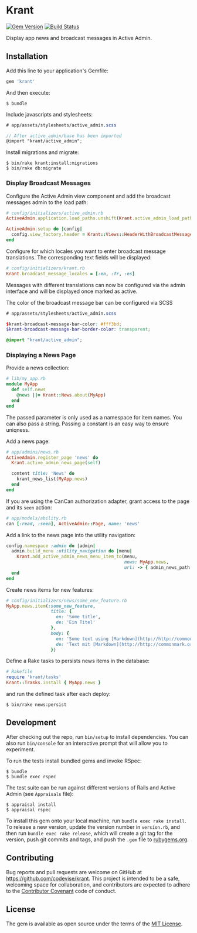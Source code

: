 # Krant

[![Gem Version](https://badge.fury.io/rb/krant.svg)](http://badge.fury.io/rb/krant)
[![Build Status](https://travis-ci.org/codevise/krant.svg?branch=master)](https://travis-ci.org/codevise/krant)

Display app news and broadcast messages in Active Admin.

## Installation

Add this line to your application's Gemfile:

```ruby
gem 'krant'
```

And then execute:

```
$ bundle
```

Include javascripts and stylesheets:

```scss
# app/assets/stylesheets/active_admin.scss

// After active_admin/base has been imported
@import "krant/active_admin";
```

Install migrations and migrate:

```
$ bin/rake krant:install:migrations
$ bin/rake db:migrate
```

### Display Broadcast Messages

Configure the Active Admin view component and add the broadcast
messages admin to the load path:

```ruby
# config/initializers/active_admin.rb
ActiveAdmin.application.load_paths.unshift(Krant.active_admin_load_path)

ActiveAdmin.setup do |config|
  config.view_factory.header = Krant::Views::HeaderWithBroadcastMessages
end
```

Configure for which locales you want to enter broadcast message
translations. The corresponding text fields will be displayed:

```ruby
# config/initializers/krant.rb
Krant.broadcast_message_locales = [:en, :fr, :es]
```

Messages with different translations can now be configured via the
admin interface and will be displayed once marked as active.

The color of the broadcast message bar can be configured via SCSS

```scss
# app/assets/stylesheets/active_admin.scss

$krant-broadcast-message-bar-color: #fff3bd;
$krant-broadcast-message-bar-border-color: transparent;

@import "krant/active_admin";
```

### Displaying a News Page

Provide a news collection:

```ruby
# lib/my_app.rb
module MyApp
  def self.news
    @news ||= Krant::News.about(MyApp)
  end
end
```

The passed parameter is only used as a namespace for item names. You
can also pass a string. Passing a constant is an easy way to ensure
uniqness.

Add a news page:

```ruby
# app/admins/news.rb
ActiveAdmin.register_page 'news' do
  Krant.active_admin_news_page(self)

  content title: 'News' do
    krant_news_list(MyApp.news)
  end
end
```

If you are using the CanCan authorization adapter, grant access to the
page and its `seen` action:

```ruby
# app/models/ability.rb
can [:read, :seen], ActiveAdmin::Page, name: 'news'
```

Add a link to the news page into the utility navigation:

```ruby
config.namespace :admin do |admin|
  admin.build_menu :utility_navigation do |menu|
    Krant.add_active_admin_news_menu_item_to(menu,
                                             news: MyApp.news,
                                             url: -> { admin_news_path })
  end
end
```
Create news items for new features:

```ruby
# config/initializers/news/some_new_feature.rb
MyApp.news.item(:some_new_feature,
                 title: {
                   en: 'Some title',
                   de: 'Ein Titel'
                 },
                 body: {
                   en: 'Some text using [Markdown](http://http://commonmark.org/).',
                   de: 'Text mit [Markdown](http://http://commonmark.org/).',
                 })
```

Define a Rake tasks to persists news items in the database:

```ruby
# Rakefile
require 'krant/tasks'
Krant::Trasks.install { MyApp.news }
```

and run the defined task after each deploy:

```
$ bin/rake news:persist
```

## Development

After checking out the repo, run `bin/setup` to install
dependencies. You can also run `bin/console` for an interactive prompt
that will allow you to experiment.

To run the tests install bundled gems and invoke RSpec:

```
$ bundle
$ bundle exec rspec
```

The test suite can be run against different versions of Rails and
Active Admin (see `Appraisals` file):

```
$ appraisal install
$ appraisal rspec
```

To install this gem onto your local machine, run `bundle exec rake
install`. To release a new version, update the version number in
`version.rb`, and then run `bundle exec rake release`, which will
create a git tag for the version, push git commits and tags, and push
the `.gem` file to [rubygems.org](https://rubygems.org).

## Contributing

Bug reports and pull requests are welcome on GitHub at
https://github.com/codevise/krant. This project is intended to be a
safe, welcoming space for collaboration, and contributors are expected
to adhere to the
[Contributor Covenant](http://contributor-covenant.org) code of
conduct.

## License

The gem is available as open source under the terms of the
[MIT License](http://opensource.org/licenses/MIT).
